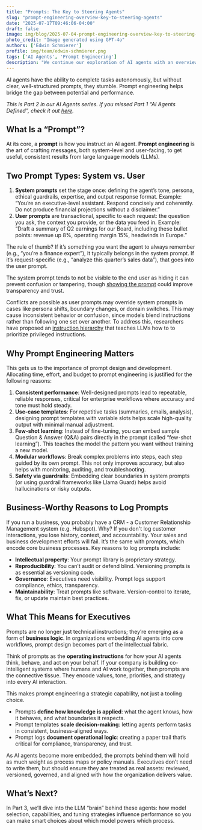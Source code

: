 ```yaml
---
title: "Prompts: The Key to Steering Agents"
slug: "prompt-engineering-overview-key-to-steering-agents"
date: "2025-07-17T09:46:06-04:00"
draft: false
image: img/blog/2025-07-04-prompt-engineering-overview-key-to-steering-agents/prompt-engineering.png
photo_credit: "Image generated using GPT-4o"
authors: ['Edwin Schmierer']
profile: img/team/edwin-schmierer.png
tags: ['AI Agents', 'Prompt Engineering']
description: "We continue our exploration of AI agents with an overview of prompt engineering."
---
```

AI agents have the ability to complete tasks autonomously, but without clear, well-structured prompts, they stumble. Prompt engineering helps bridge the gap between potential and performance.

<!--more-->

*This is Part 2 in our AI Agents series. If you missed Part 1 “AI Agents Defined”, check it out [here](/blog/ai-agents-defined).*

## What Is a “Prompt”?
At its core, a **prompt** is how you instruct an AI agent. **Prompt engineering** is the art of crafting messages, both system-level and user-facing, to get useful, consistent results from large language models (LLMs).

## Two Prompt Types: System vs. User
1. **System prompts** set the stage once: defining the agent’s tone, persona, ethical guardrails, expertise, and output response format. Example: “You’re an executive-level assistant. Respond concisely and coherently. Do not produce financial projections without a disclaimer.”
2. **User prompts** are transactional, specific to each request: the question you ask, the context you provide, or the data you feed in. Example: “Draft a summary of Q2 earnings for our Board, including these bullet points: revenue up 8%, operating margin 15%, headwinds in Europe.”

The rule of thumb? If it’s something you want the agent to always remember (e.g., “you’re a finance expert”), it typically belongs in the system prompt. If it’s request-specific (e.g., “analyze this quarter’s sales data”), that goes into the user prompt.

The system prompt tends to not be visible to the end user as hiding it can prevent confusion or tampering, though [showing the prompt](https://techcrunch.com/2024/08/26/anthropic-publishes-the-system-prompt-that-makes-claude-tick/) could improve transparency and trust.

Conflicts are possible as user prompts may override system prompts in cases like persona shifts, boundary changes, or domain switches. This may cause inconsistent behavior or confusion, since models blend instructions rather than following one set over another. To address this, researchers have proposed an [instruction hierarchy](https://arxiv.org/abs/2404.13208) that teaches LLMs how to to prioritize privileged instructions.

## Why Prompt Engineering Matters
This gets us to the importance of prompt design and development. Allocating time, effort, and budget to prompt engineering is justified for the following reasons: 
1. **Consistent performance**: Well-designed prompts lead to repeatable, reliable responses, critical for enterprise workflows where accuracy and tone must hold steady.
2. **Use-case templates**: For repetitive tasks (summaries, emails, analysis), designing prompt templates with variable slots helps scale high-quality output with minimal manual adjustment.
3. **Few-shot learning**:  Instead of fine-tuning, you can embed sample Question & Answer (Q&A) pairs directly in the prompt (called “few-shot learning”). This teaches the model the pattern you want without training a new model.
4. **Modular workflows**: Break complex problems into steps, each step guided by its own prompt. This not only improves accuracy, but also helps with monitoring, auditing, and troubleshooting.
5. **Safety via guardrails**: Embedding clear boundaries in system prompts (or using guardrail frameworks like Llama Guard) helps avoid hallucinations or risky outputs.

## Business-Worthy Reasons to Log Prompts
If you run a business, you probably have a CRM - a Customer Relationship Management system (e.g. Hubspot). Why? If you don't log customer interactions, you lose history, context, and accountability. Your sales and business development efforts will fail. It’s the same with prompts, which encode core business processes. Key reasons to log prompts include:
- **Intellectual property**: Your prompt library is proprietary strategy.
- **Reproducibility**: You can’t audit or defend blind. Versioning prompts is as essential as versioning code.
- **Governance**: Executives need visibility. Prompt logs support compliance, ethics, transparency.
- **Maintainability**: Treat prompts like software. Version-control to iterate, fix, or update maintain best practices.

## What This Means for Executives
Prompts are no longer just technical instructions; they’re emerging as a form of **business logic**. In organizations embedding AI agents into core workflows, prompt design becomes part of the intellectual fabric.

Think of prompts as the **operating instructions** for how your AI agents think, behave, and act on your behalf. If your company is building co-intelligent systems where humans and AI work together, then prompts are the connective tissue. They encode values, tone, priorities, and strategy into every AI interaction.

This makes prompt engineering a strategic capability, not just a tooling choice.

- Prompts **define how knowledge is applied**: what the agent knows, how it behaves, and what boundaries it respects.
- Prompt templates **scale decision-making**: letting agents perform tasks in consistent, business-aligned ways.
- Prompt logs **document operational logic**: creating a paper trail that’s critical for compliance, transparency, and trust.

As AI agents become more embedded, the prompts behind them will hold as much weight as process maps or policy manuals. Executives don’t need to write them, but should ensure they are treated as real assets: reviewed, versioned, governed, and aligned with how the organization delivers value.

## What’s Next?
In Part 3, we’ll dive into the LLM “brain” behind these agents: how model selection, capabilities, and tuning strategies influence performance so you can make smart choices about which model powers which process.
